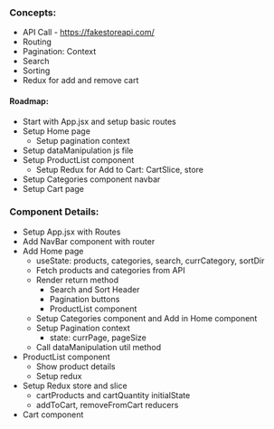 ### Concepts:

- API Call - https://fakestoreapi.com/
- Routing
- Pagination: Context
- Search
- Sorting
- Redux for add and remove cart

#### Roadmap:

- Start with App.jsx and setup basic routes
- Setup Home page
  - Setup pagination context
- Setup dataManipulation js file
- Setup ProductList component
  - Setup Redux for Add to Cart: CartSlice, store
- Setup Categories component navbar
- Setup Cart page

### Component Details:

- Setup App.jsx with Routes
- Add NavBar component with router
- Add Home page
  - useState: products, categories, search, currCategory, sortDir
  - Fetch products and categories from API
  - Render return method
    - Search and Sort Header
    - Pagination buttons
    - ProductList component
  - Setup Categories component and Add in Home component
  - Setup Pagination context
    - state: currPage, pageSize
  - Call dataManipulation util method
- ProductList component
  - Show product details
  - Setup redux
- Setup Redux store and slice
  - cartProducts and cartQuantity initialState
  - addToCart, removeFromCart reducers
- Cart component
